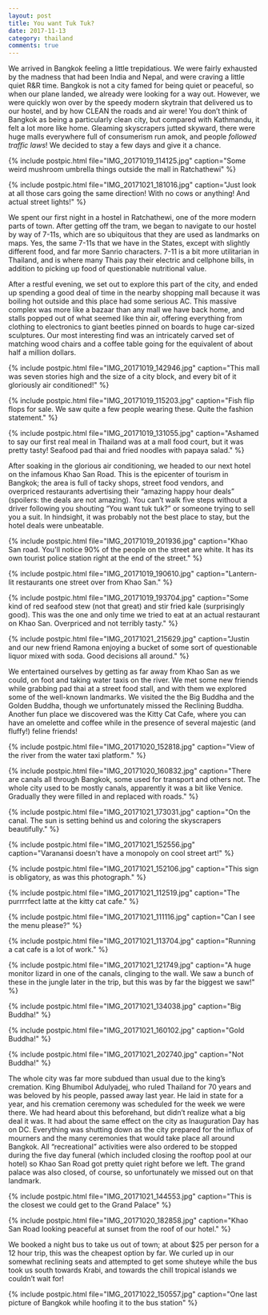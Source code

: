 ```yaml
---
layout: post
title: You want Tuk Tuk?
date: 2017-11-13
category: thailand
comments: true
---
```


We arrived in Bangkok feeling a little trepidatious.  We were fairly exhausted by the madness that had been India and Nepal, and were craving a little quiet R&R time.  Bangkok is not a city famed for being quiet or peaceful, so when our plane landed, we already were looking for a way out.  However, we were quickly won over by the speedy modern skytrain that delivered us to our hostel, and by how CLEAN the roads and air were!  You don’t think of Bangkok as being a particularly clean city, but compared with Kathmandu, it felt a lot more like home.  Gleaming skyscrapers jutted skyward, there were huge malls everywhere full of consumerism run amok, and people *followed traffic laws*!  We decided to stay a few days and give it a chance.

{% include postpic.html file="IMG_20171019_114125.jpg" caption="Some weird mushroom umbrella things outside the mall in Ratchathewi" %}

{% include postpic.html file="IMG_20171021_181016.jpg" caption="Just look at all those cars going the same direction!  With no cows or anything!  And actual street lights!" %}

We spent our first night in a hostel in Ratchathewi, one of the more modern parts of town.  After getting off the tram, we began to navigate to our hostel by way of 7-11s, which are so ubiquitous that they are used as landmarks on maps. Yes, the same 7-11s that we have in the States, except with slightly different food, and far more Sanrio characters. 7-11 is a bit more utilitarian in Thailand, and is where many Thais pay their electric and cellphone bills, in addition to picking up food of questionable nutritional value.

After a restful evening, we set out to explore this part of the city, and ended up spending a good deal of time in the nearby shopping mall because it was boiling hot outside and this place had some serious AC. This massive complex was more like a bazaar than any mall we have back home, and stalls popped out of what seemed like thin air, offering everything from clothing to electronics to giant beetles pinned on boards to huge car-sized sculptures.  Our most interesting find was an intricately carved set of matching wood chairs and a coffee table going for the equivalent of about half a million dollars.

{% include postpic.html file="IMG_20171019_142946.jpg" caption="This mall was seven stories high and the size of a city block, and every bit of it gloriously air conditioned!" %}

{% include postpic.html file="IMG_20171019_115203.jpg" caption="Fish flip flops for sale.  We saw quite a few people wearing these.  Quite the fashion statement." %}

{% include postpic.html file="IMG_20171019_131055.jpg" caption="Ashamed to say our first real meal in Thailand was at a mall food court, but it was pretty tasty!  Seafood pad thai and fried noodles with papaya salad." %}

After soaking in the glorious air conditioning, we headed to our next hotel on the infamous Khao San Road.  This is the epicenter of tourism in Bangkok; the area is full of tacky shops, street food vendors, and overpriced restaurants advertising their “amazing happy hour deals” (spoilers: the deals are not amazing).  You can’t walk five steps without a driver following you shouting “You want tuk tuk?” or someone trying to sell you a suit.  In hindsight, it was probably not the best place to stay, but the hotel deals were unbeatable.

{% include postpic.html file="IMG_20171019_201936.jpg" caption="Khao San road.  You'll notice 90% of the people on the street are white.  It has its own tourist police station right at the end of the street." %}

{% include postpic.html file="IMG_20171019_190610.jpg" caption="Lantern-lit restaurants one street over from Khao San." %}

{% include postpic.html file="IMG_20171019_193704.jpg" caption="Some kind of red seafood stew (not that great) and stir fried kale (surprisingly good).  This was the one and only time we tried to eat at an actual restaurant on Khao San.  Overpriced and not terribly tasty." %}

{% include postpic.html file="IMG_20171021_215629.jpg" caption="Justin and our new friend Ramona enjoying a bucket of some sort of questionable liquor mixed with soda.  Good decisions all around." %}

We entertained ourselves by getting as far away from Khao San as we could, on foot and taking water taxis on the river.  We met some new friends while grabbing pad thai at a street food stall, and with them we explored some of the well-known landmarks. We visited the the Big Buddha and the Golden Buddha, though we unfortunately missed the Reclining Buddha. Another fun place we discovered was the Kitty Cat Cafe, where you can have an omelette and coffee while in the presence of several majestic (and fluffy!) feline friends!

{% include postpic.html file="IMG_20171020_152818.jpg" caption="View of the river from the water taxi platform." %}

{% include postpic.html file="IMG_20171020_160832.jpg" caption="There are canals all through Bangkok, some used for transport and others not.  The whole city used to be mostly canals, apparently it was a bit like Venice.  Gradually they were filled in and replaced with roads." %}

{% include postpic.html file="IMG_20171021_173031.jpg" caption="On the canal. The sun is setting behind us and coloring the skyscrapers beautifully." %}

{% include postpic.html file="IMG_20171021_152556.jpg" caption="Varanansi doesn't have a monopoly on cool street art!" %}

{% include postpic.html file="IMG_20171021_152106.jpg" caption="This sign is obligatory, as was this photograph." %}

{% include postpic.html file="IMG_20171021_112519.jpg" caption="The purrrrfect latte at the kitty cat cafe." %}

{% include postpic.html file="IMG_20171021_111116.jpg" caption="Can I see the menu please?" %}

{% include postpic.html file="IMG_20171021_113704.jpg" caption="Running a cat cafe is a lot of work." %}

{% include postpic.html file="IMG_20171021_121749.jpg" caption="A huge monitor lizard in one of the canals, clinging to the wall.  We saw a bunch of these in the jungle later in the trip, but this was by far the biggest we saw!" %}

{% include postpic.html file="IMG_20171021_134038.jpg" caption="Big Buddha!" %}

{% include postpic.html file="IMG_20171021_160102.jpg" caption="Gold Buddha!" %}

{% include postpic.html file="IMG_20171021_202740.jpg" caption="Not Buddha!" %}

The whole city was far more subdued than usual due to the king’s cremation.  King Bhumibol Adulyadej, who ruled Thailand for 70 years and was beloved by his people, passed away last year.  He laid in state for a year, and his cremation ceremony was scheduled for the week we were there.  We had heard about this beforehand, but didn’t realize what a big deal it was.  It had about the same effect on the city as Inauguration Day has on DC.  Everything was shutting down as the city prepared for the influx of mourners and the many ceremonies that would take place all around Bangkok.  All “recreational” activities were also ordered to be stopped during the five day funeral (which included closing the rooftop pool at our hotel) so Khao San Road got pretty quiet right before we left.  The grand palace was also closed, of course, so unfortunately we missed out on that landmark.

{% include postpic.html file="IMG_20171021_144553.jpg" caption="This is the closest we could get to the Grand Palace" %}

{% include postpic.html file="IMG_20171020_182858.jpg" caption="Khao San Road looking peaceful at sunset from the roof of our hotel." %}

We booked a night bus to take us out of town; at about $25 per person for a 12 hour trip, this was the cheapest option by far.  We curled up in our somewhat reclining seats and attempted to get some shuteye while the bus took us south towards Krabi, and towards the chill tropical islands we couldn’t wait for!

{% include postpic.html file="IMG_20171022_150557.jpg" caption="One last picture of Bangkok while hoofing it to the bus station" %}
